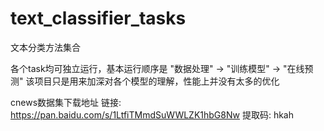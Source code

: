 # text_classifier_tasks
文本分类方法集合

各个task均可独立运行，基本运行顺序是 "数据处理" -> "训练模型" -> "在线预测"
该项目只是用来加深对各个模型的理解，性能上并没有太多的优化

cnews数据集下载地址
链接: https://pan.baidu.com/s/1LtfiTMmdSuWWLZK1hbG8Nw 提取码: hkah
